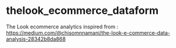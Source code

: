 # thelook_ecommerce_dataform

The Look ecommerce analytics inspired from : https://medium.com/@chisomnnamani/the-look-e-commerce-data-analysis-28342b8da868
